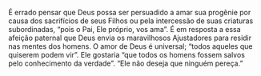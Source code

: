 ﻿É errado pensar que Deus possa ser persuadido a amar sua progênie por causa dos sacrifícios de seus Filhos ou pela intercessão de suas criaturas subordinadas, “pois o Pai, Ele próprio, vos ama”. É em resposta a essa afeição paternal que Deus envia os maravilhosos Ajustadores para residir nas mentes dos homens. O amor de Deus é universal; “todos aqueles que quiserem podem vir”. Ele gostaria “que todos os homens fossem salvos pelo conhecimento da verdade”. “Ele não deseja que ninguém pereça.”